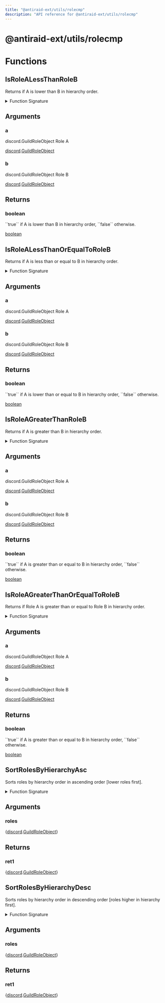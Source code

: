 ```yaml
---
title: "@antiraid-ext/utils/rolecmp"
description: "API reference for @antiraid-ext/utils/rolecmp"
---
```


<div id="@antiraid-ext/utils/rolecmp"></div>

# @antiraid-ext/utils/rolecmp

<div id="Functions"></div>

# Functions

<div id="IsRoleALessThanRoleB"></div>

## IsRoleALessThanRoleB

Returns if A is lower than B in hierarchy order.



<details>
<summary>Function Signature</summary>

```luau
--- Returns if A is lower than B in hierarchy order.
---
--- @param a discord.GuildRoleObject Role A
--- @param b discord.GuildRoleObject Role B
--- @return boolean \`\`true\`\` if A is lower than B in hierarchy order, \`\`false\`\` otherwise.
function IsRoleALessThanRoleB(a: discord.GuildRoleObject, b: discord.GuildRoleObject) -> boolean end
```

</details>

<div id="Arguments"></div>

## Arguments

<div id="a"></div>

### a

discord.GuildRoleObject Role A

[discord](#module.discord).[GuildRoleObject](#GuildRoleObject)



<div id="b"></div>

### b

discord.GuildRoleObject Role B

[discord](#module.discord).[GuildRoleObject](#GuildRoleObject)



<div id="Returns"></div>

## Returns

<div id="boolean"></div>

### boolean

\`\`true\`\` if A is lower than B in hierarchy order, \`\`false\`\` otherwise.

[boolean](#boolean)<div id="IsRoleALessThanOrEqualToRoleB"></div>

## IsRoleALessThanOrEqualToRoleB

Returns if A is less than or equal to B in hierarchy order.



<details>
<summary>Function Signature</summary>

```luau
--- Returns if A is less than or equal to B in hierarchy order.
---
--- @param a discord.GuildRoleObject Role A
--- @param b discord.GuildRoleObject Role B
--- @return boolean \`\`true\`\` if A is lower than or equal to B in hierarchy order, \`\`false\`\` otherwise.
function IsRoleALessThanOrEqualToRoleB(a: discord.GuildRoleObject, b: discord.GuildRoleObject) -> boolean end
```

</details>

<div id="Arguments"></div>

## Arguments

<div id="a"></div>

### a

discord.GuildRoleObject Role A

[discord](#module.discord).[GuildRoleObject](#GuildRoleObject)



<div id="b"></div>

### b

discord.GuildRoleObject Role B

[discord](#module.discord).[GuildRoleObject](#GuildRoleObject)



<div id="Returns"></div>

## Returns

<div id="boolean"></div>

### boolean

\`\`true\`\` if A is lower than or equal to B in hierarchy order, \`\`false\`\` otherwise.

[boolean](#boolean)<div id="IsRoleAGreaterThanRoleB"></div>

## IsRoleAGreaterThanRoleB

Returns if A is greater than B in hierarchy order.



<details>
<summary>Function Signature</summary>

```luau
--- Returns if A is greater than B in hierarchy order.
---
--- @param a discord.GuildRoleObject Role A
--- @param b discord.GuildRoleObject Role B
--- @return boolean \`\`true\`\` if A is greater than or equal to B in hierarchy order, \`\`false\`\` otherwise.
function IsRoleAGreaterThanRoleB(a: discord.GuildRoleObject, b: discord.GuildRoleObject) -> boolean end
```

</details>

<div id="Arguments"></div>

## Arguments

<div id="a"></div>

### a

discord.GuildRoleObject Role A

[discord](#module.discord).[GuildRoleObject](#GuildRoleObject)



<div id="b"></div>

### b

discord.GuildRoleObject Role B

[discord](#module.discord).[GuildRoleObject](#GuildRoleObject)



<div id="Returns"></div>

## Returns

<div id="boolean"></div>

### boolean

\`\`true\`\` if A is greater than or equal to B in hierarchy order, \`\`false\`\` otherwise.

[boolean](#boolean)<div id="IsRoleAGreaterThanOrEqualToRoleB"></div>

## IsRoleAGreaterThanOrEqualToRoleB

Returns if Role A is greater than or equal to Role B in hierarchy order.



<details>
<summary>Function Signature</summary>

```luau
--- Returns if Role A is greater than or equal to Role B in hierarchy order.
---
--- @param a discord.GuildRoleObject Role A
--- @param b discord.GuildRoleObject Role B
--- @return boolean \`\`true\`\` if A is greater than or equal to B in hierarchy order, \`\`false\`\` otherwise.
function IsRoleAGreaterThanOrEqualToRoleB(a: discord.GuildRoleObject, b: discord.GuildRoleObject) -> boolean end
```

</details>

<div id="Arguments"></div>

## Arguments

<div id="a"></div>

### a

discord.GuildRoleObject Role A

[discord](#module.discord).[GuildRoleObject](#GuildRoleObject)



<div id="b"></div>

### b

discord.GuildRoleObject Role B

[discord](#module.discord).[GuildRoleObject](#GuildRoleObject)



<div id="Returns"></div>

## Returns

<div id="boolean"></div>

### boolean

\`\`true\`\` if A is greater than or equal to B in hierarchy order, \`\`false\`\` otherwise.

[boolean](#boolean)<div id="SortRolesByHierarchyAsc"></div>

## SortRolesByHierarchyAsc

Sorts roles by hierarchy order in ascending order \[lower roles first\].

<details>
<summary>Function Signature</summary>

```luau
--- Sorts roles by hierarchy order in ascending order [lower roles first].
function SortRolesByHierarchyAsc(roles: {discord.GuildRoleObject}) -> {discord.GuildRoleObject} end
```

</details>

<div id="Arguments"></div>

## Arguments

<div id="roles"></div>

### roles

\{[discord](#module.discord).[GuildRoleObject](#GuildRoleObject)\}

<div id="Returns"></div>

## Returns

<div id="ret1"></div>

### ret1

\{[discord](#module.discord).[GuildRoleObject](#GuildRoleObject)\}<div id="SortRolesByHierarchyDesc"></div>

## SortRolesByHierarchyDesc

Sorts roles by hierarchy order in descending order \[roles higher in hierarchy first\].

<details>
<summary>Function Signature</summary>

```luau
--- Sorts roles by hierarchy order in descending order [roles higher in hierarchy first].
function SortRolesByHierarchyDesc(roles: {discord.GuildRoleObject}) -> {discord.GuildRoleObject} end
```

</details>

<div id="Arguments"></div>

## Arguments

<div id="roles"></div>

### roles

\{[discord](#module.discord).[GuildRoleObject](#GuildRoleObject)\}

<div id="Returns"></div>

## Returns

<div id="ret1"></div>

### ret1

\{[discord](#module.discord).[GuildRoleObject](#GuildRoleObject)\}